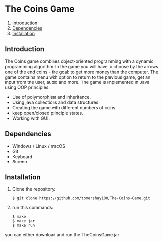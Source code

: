 # The Coins Game
1. [Introduction](#introduction)
2. [Dependencies](#dependencies)  
3. [Installation](#installation)

## Introduction
The Coins game combines object-oriented programming with a dynamic programming algorithm. In the game you will have to choose by the arrows one of the end coins - the goal: to get more money than the computer.
The game contains menu with option to return to the previous game, get an input from the user, audio and more.
The game is implemented in Java using OOP principles:
* Use of polymorphism and inheritance.
* Using java collections and data structures.
* Creating the game with different numbers of coins.
* keep open/closed principle states.
* Working with GUI.

## Dependencies
* Windows / Linux / macOS
* Git
* Keyboard
* Screen

## Installation
1. Clone the repository:  
    ```
    $ git clone https://github.com/tomershay100/The-Coins-Game.git
    ```
2. run this commands:
    ```
    $ make
    $ make jar
    $ make run
    ```
you can either download and run the TheCoinsGame.jar

